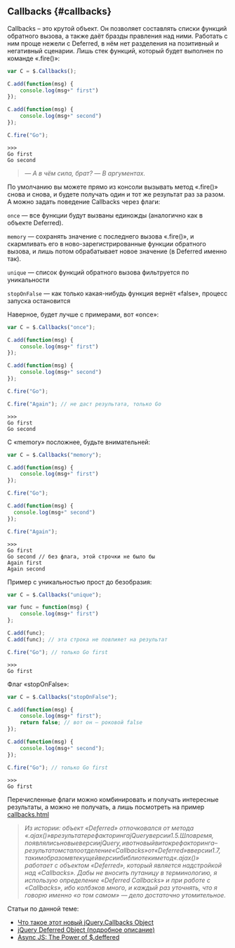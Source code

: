 ## Callbacks {#callbacks}

Callbacks – это крутой объект. Он позволяет составлять списки функций обратного вызова, а также даёт бразды правления над ними. Работать с ним проще нежели с Deferred, в нём нет разделения на позитивный и негативный сценарии. Лишь стек функций, который будет выполнен по команде «.fire()»:

```javascript
var C = $.Callbacks();

C.add(function(msg) {
    console.log(msg+" first")
});

C.add(function(msg) {
    console.log(msg+" second")
});

C.fire("Go");
```

```
>>>
Go first
Go second
```

> _— А в чём сила, брат?_
> _— В аргументах._

По умолчанию вы можете прямо из консоли вызывать метод «.fire()» снова и снова, и будете получать один и тот же результат раз за разом. А можно задать поведение Callbacks через флаги:

`once` — все функции будут вызваны единожды (аналогично как в объекте Deferred).

`memory` — сохранять значение с последнего вызова «.fire()», и скармливать его в ново-зарегистрированные функции обратного вызова, и лишь потом обрабатывает новое значение (в Deferred именно так).

`unique` — список функций обратного вызова фильтруется по уникальности

`stopOnFalse` — как только какая-нибудь функция вернёт «false», процесс запуска остановится

Наверное, будет лучше с примерами, вот «once»:

```javascript
var C = $.Callbacks("once");

C.add(function(msg) {
    console.log(msg+" first")
});

C.add(function(msg) {
    console.log(msg+" second")
});

C.fire("Go");

C.fire("Again"); // не даст результата, только Go
```
```
>>>
Go first
Go second
```

C «memory» посложнее, будьте внимательней:

```javascript
var C = $.Callbacks("memory");

C.add(function(msg) {
    console.log(msg+" first")
});

C.fire("Go");

C.add(function(msg) {
  console.log(msg+" second")
});

C.fire("Again");
```
```
>>>
Go first
Go second // без флага, этой строчки не было бы
Again first
Again second
```

Пример с уникальностью прост до безобразия:

```javascript
var C = $.Callbacks("unique");

var func = function(msg) {
    console.log(msg+" first")
};

C.add(func);
C.add(func); // эта строка не повлияет на результат

C.fire("Go"); // только Go first
```

```
>>>
Go first
```

Флаг «stopOnFalse»:

```javascript
var C = $.Callbacks("stopOnFalse");

C.add(function(msg) {
    console.log(msg+" first");
    return false; // вот он – роковой false
});

C.add(function(msg) { 
    console.log(msg+" second"); 
});

C.fire("Go"); // только Go first
```

```
>>>
Go first
```

Перечисленные флаги можно комбинировать и получать интересные результаты, а можно не получать, а лишь посмотреть на пример [callbacks.html](http://anton.shevchuk.name/book/code/callbacks.html)

> _Из истории: объект «Deferred» отпочковался от метода «$.ajax()» в результате рефакторинга jQuery версии 1.5. Шло время, появлялись новые версии jQuery, и вот новый виток рефакторинга – результатом стало отделение «Callbacks» от «Deferred» в версии 1.7, таким образом в текущей версии библиотеки метод «$.ajax()» работает с объектом «Deferred», который является надстройкой над «Callbacks». Дабы не вносить путаницу в терминологию, я использую определение «Deferred Callbacks» и при работе с «Callbacks», ибо колбэков много, и каждый раз уточнять, что я говорю именно «о том самом» — дело достаточно утомительное._

Статьи по данной теме:

* [Что такое этот новый jQuery.Callbacks Object](http://habrahabr.ru/post/135821/)
* [jQuery Deferred Object (подробное описание)](http://habrahabr.ru/post/113073/)
* [Async JS: The Power of $.deffered](http://www.html5rocks.com/en/tutorials/async/deferred/)
